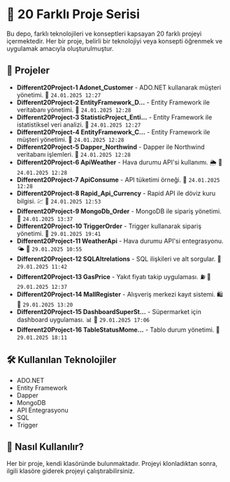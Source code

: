 # 🚀 20 Farklı Proje Serisi

Bu depo, farklı teknolojileri ve konseptleri kapsayan 20 farklı projeyi içermektedir. Her bir proje, belirli bir teknolojiyi veya konsepti öğrenmek ve uygulamak amacıyla oluşturulmuştur.

## 📂 Projeler

- **Different20Project-1 Adonet_Customer** - ADO.NET kullanarak müşteri yönetimi. 📅 `24.01.2025 12:27`
- **Different20Project-2 EntityFramework_D...** - Entity Framework ile veritabanı yönetimi. 📅 `24.01.2025 12:28`
- **Different20Project-3 StatisticProject_Enti...** - Entity Framework ile istatistiksel veri analizi. 📅 `24.01.2025 12:27`
- **Different20Project-4 EntityFramework_C...** - Entity Framework ile müşteri yönetimi. 📅 `24.01.2025 12:28`
- **Different20Project-5 Dapper_Northwind** - Dapper ile Northwind veritabanı işlemleri. 📅 `24.01.2025 12:28`
- **Different20Project-6 ApiWeather** - Hava durumu API'si kullanımı. 🌦️ 📅 `24.01.2025 12:28`
- **Different20Project-7 ApiConsume** - API tüketimi örneği. 📅 `24.01.2025 12:28`
- **Different20Project-8 Rapid_Api_Currency** - Rapid API ile döviz kuru bilgisi. 💹 📅 `24.01.2025 12:53`
- **Different20Project-9 MongoDb_Order** - MongoDB ile sipariş yönetimi. 📅 `24.01.2025 13:37`
- **Different20Project-10 TriggerOrder** - Trigger kullanarak sipariş yönetimi. 📅 `29.01.2025 19:41`
- **Different20Project-11 WeatherApi** - Hava durumu API'si entegrasyonu. 🌤️ 📅 `29.01.2025 10:55`
- **Different20Project-12 SQLAltrelations** - SQL ilişkileri ve alt sorgular. 📅 `29.01.2025 11:42`
- **Different20Project-13 GasPrice** - Yakıt fiyatı takip uygulaması. ⛽ 📅 `29.01.2025 12:37`
- **Different20Project-14 MallRegister** - Alışveriş merkezi kayıt sistemi. 🛍️ 📅 `29.01.2025 13:20`
- **Different20Project-15 DashboardSuperSt...** - Süpermarket için dashboard uygulaması. 📊 📅 `29.01.2025 17:06`
- **Different20Project-16 TableStatusMome...** - Tablo durum yönetimi. 📅 `29.01.2025 18:11`

## 🛠️ Kullanılan Teknolojiler

- ADO.NET
- Entity Framework
- Dapper
- MongoDB
- API Entegrasyonu
- SQL
- Trigger

## 📝 Nasıl Kullanılır?

Her bir proje, kendi klasöründe bulunmaktadır. Projeyi klonladıktan sonra, ilgili klasöre giderek projeyi çalıştırabilirsiniz.

